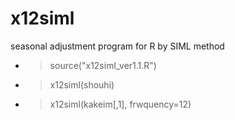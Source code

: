 # x12siml
seasonal adjustment program for R by SIML method

- > source("x12siml_ver1.1.R")
- > x12siml(shouhi)
- > x12siml(kakeim[,1], frwquency=12)
